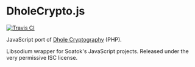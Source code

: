 # DholeCrypto.js

[![Travis CI](https://travis-ci.org/oatok/dholecrypto-js.svg?branch=master)](https://travis-ci.org/soatok/dholecrypto-js)

JavaScript port of [Dhole Cryptography](https://github.com/soatok/dhole-cryptography) (PHP).

Libsodium wrapper for Soatok's JavaScript projects. Released under the very
permissive ISC license.

